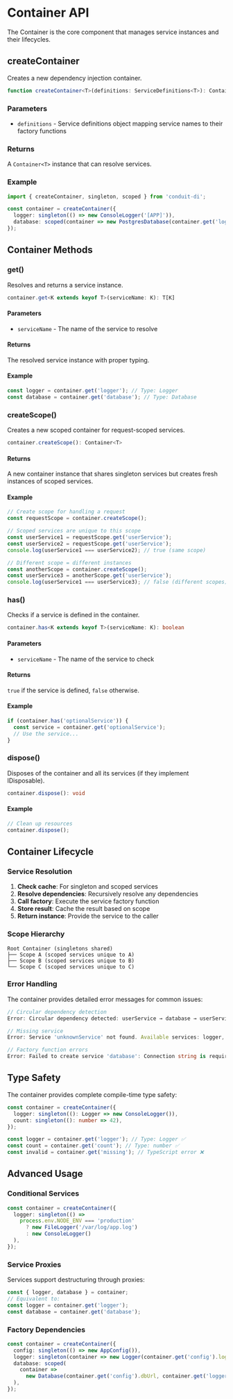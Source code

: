 # Container API

The Container is the core component that manages service instances and their lifecycles.

## createContainer

Creates a new dependency injection container.

```typescript
function createContainer<T>(definitions: ServiceDefinitions<T>): Container<T>;
```

### Parameters

- `definitions` - Service definitions object mapping service names to their factory functions

### Returns

A `Container<T>` instance that can resolve services.

### Example

```typescript
import { createContainer, singleton, scoped } from 'conduit-di';

const container = createContainer({
  logger: singleton(() => new ConsoleLogger('[APP]')),
  database: scoped(container => new PostgresDatabase(container.get('logger'))),
});
```

## Container Methods

### get()

Resolves and returns a service instance.

```typescript
container.get<K extends keyof T>(serviceName: K): T[K]
```

#### Parameters

- `serviceName` - The name of the service to resolve

#### Returns

The resolved service instance with proper typing.

#### Example

```typescript
const logger = container.get('logger'); // Type: Logger
const database = container.get('database'); // Type: Database
```

### createScope()

Creates a new scoped container for request-scoped services.

```typescript
container.createScope(): Container<T>
```

#### Returns

A new container instance that shares singleton services but creates fresh instances of scoped services.

#### Example

```typescript
// Create scope for handling a request
const requestScope = container.createScope();

// Scoped services are unique to this scope
const userService1 = requestScope.get('userService');
const userService2 = requestScope.get('userService');
console.log(userService1 === userService2); // true (same scope)

// Different scope = different instances
const anotherScope = container.createScope();
const userService3 = anotherScope.get('userService');
console.log(userService1 === userService3); // false (different scopes)
```

### has()

Checks if a service is defined in the container.

```typescript
container.has<K extends keyof T>(serviceName: K): boolean
```

#### Parameters

- `serviceName` - The name of the service to check

#### Returns

`true` if the service is defined, `false` otherwise.

#### Example

```typescript
if (container.has('optionalService')) {
  const service = container.get('optionalService');
  // Use the service...
}
```

### dispose()

Disposes of the container and all its services (if they implement IDisposable).

```typescript
container.dispose(): void
```

#### Example

```typescript
// Clean up resources
container.dispose();
```

## Container Lifecycle

### Service Resolution

1. **Check cache**: For singleton and scoped services
2. **Resolve dependencies**: Recursively resolve any dependencies
3. **Call factory**: Execute the service factory function
4. **Store result**: Cache the result based on scope
5. **Return instance**: Provide the service to the caller

### Scope Hierarchy

```
Root Container (singletons shared)
├── Scope A (scoped services unique to A)
├── Scope B (scoped services unique to B)
└── Scope C (scoped services unique to C)
```

### Error Handling

The container provides detailed error messages for common issues:

```typescript
// Circular dependency detection
Error: Circular dependency detected: userService → database → userService

// Missing service
Error: Service 'unknownService' not found. Available services: logger, database, userService

// Factory function errors
Error: Failed to create service 'database': Connection string is required
```

## Type Safety

The container provides complete compile-time type safety:

```typescript
const container = createContainer({
  logger: singleton((): Logger => new ConsoleLogger()),
  count: singleton((): number => 42),
});

const logger = container.get('logger'); // Type: Logger ✅
const count = container.get('count'); // Type: number ✅
const invalid = container.get('missing'); // TypeScript error ❌
```

## Advanced Usage

### Conditional Services

```typescript
const container = createContainer({
  logger: singleton(() =>
    process.env.NODE_ENV === 'production'
      ? new FileLogger('/var/log/app.log')
      : new ConsoleLogger()
  ),
});
```

### Service Proxies

Services support destructuring through proxies:

```typescript
const { logger, database } = container;
// Equivalent to:
const logger = container.get('logger');
const database = container.get('database');
```

### Factory Dependencies

```typescript
const container = createContainer({
  config: singleton(() => new AppConfig()),
  logger: singleton(container => new Logger(container.get('config').logLevel)),
  database: scoped(
    container =>
      new Database(container.get('config').dbUrl, container.get('logger'))
  ),
});
```
